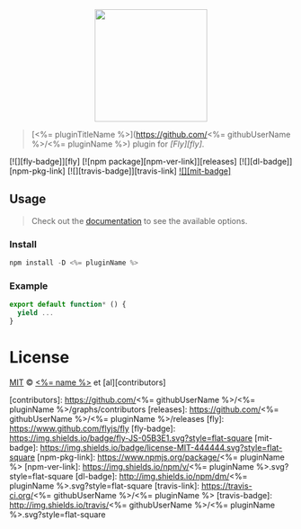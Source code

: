 <div align="center">
  <a href="http://github.com/flyjs/fly">
    <img width=200px  src="https://cloud.githubusercontent.com/assets/8317250/8430194/35c6043a-1f6a-11e5-8cbd-af6cc86baa84.png">
  </a>
</div>

> [<%= pluginTitleName %>](https://github.com/<%= githubUserName %>/<%= pluginName %>) plugin for _[Fly][fly]_.

[![][fly-badge]][fly]
[![npm package][npm-ver-link]][releases]
[![][dl-badge]][npm-pkg-link]
[![][travis-badge]][travis-link]
[![][mit-badge]][mit]

## Usage
> Check out the [documentation](PLUGIN_DOCUMENTATION) to see the available options.

### Install

```a
npm install -D <%= pluginName %>
```

### Example

```js
export default function* () {
  yield ...
}
```

# License

[MIT][mit] © [<%= name %>][author] et [al][contributors]


[mit]:          http://opensource.org/licenses/MIT
[author]:       <%= website %>
[contributors]: https://github.com/<%= githubUserName %>/<%= pluginName %>/graphs/contributors
[releases]:     https://github.com/<%= githubUserName %>/<%= pluginName %>/releases
[fly]:          https://www.github.com/flyjs/fly
[fly-badge]:    https://img.shields.io/badge/fly-JS-05B3E1.svg?style=flat-square
[mit-badge]:    https://img.shields.io/badge/license-MIT-444444.svg?style=flat-square
[npm-pkg-link]: https://www.npmjs.org/package/<%= pluginName %>
[npm-ver-link]: https://img.shields.io/npm/v/<%= pluginName %>.svg?style=flat-square
[dl-badge]:     http://img.shields.io/npm/dm/<%= pluginName %>.svg?style=flat-square
[travis-link]:  https://travis-ci.org/<%= githubUserName %>/<%= pluginName %>
[travis-badge]: http://img.shields.io/travis/<%= githubUserName %>/<%= pluginName %>.svg?style=flat-square

